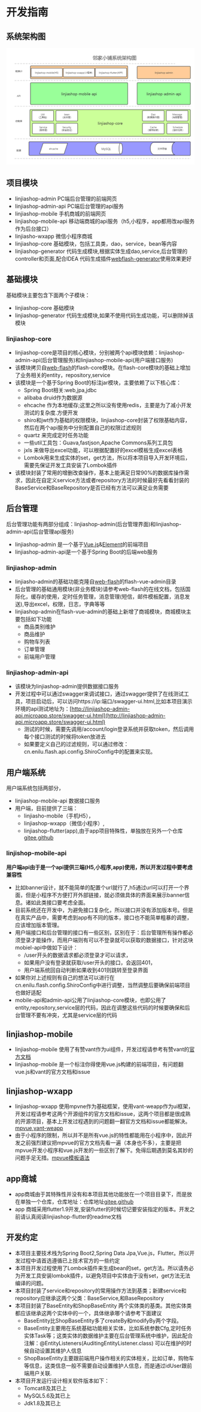 # 开发指南

## 系统架构图

![系统架构图](../img/architecture.jpg)

## 项目模块
- linjiashop-admin PC端后台管理的前端网页
- linjiashop-admin-api PC端后台管理的api服务
- linjiashop-mobile 手机商城的前端网页
- linjiashop-mobile-api 移动端商城的api服务（h5,小程序，app都用改api服务作为后台接口）
- linjiasho-wxapp 微信小程序商城
- linjiashop-core 基础模块，包括工具类，dao，service，bean等内容
- linjiashop-generator 代码生成模块,根据实体生成dao,service,后台管理的controller和页面,配合IDEA 代码生成插件[webflash-generator](https://plugins.jetbrains.com/plugin/12648-webflash-generator)使用效果更好

## 基础模块
基础模块主要包含下面两个子模块：
- linjiashop-core 基础模块
- linjiashop-generator 代码生成模块,如果不使用代码生成功能，可以删除掉该模块


### linjiashop-core
- linjiashop-core是项目的核心模块，分别被两个api模块依赖：linjiashop-admin-api(后台管理服务)和linjiashop-mobile-api(用户端接口服务)
- 该模块拷贝自[web-flash](http://enilu.gitee.io/web-flash)的flash-core模块。在flash-core模块的基础上增加了业务相关的entity，repository,service
- 该模块是一个基于Spring Boot的标注jar模块，主要依赖了以下核心库：
    - Spring Boot相关:web,jpa,jdbc
    - alibaba druid作为数据源
    - ehcache 作为本地缓存;这里之所以没有使用redis，主要是为了减小开发测试的复杂度.方便开发
    - shiro和jwt作为基础的权限模块，linjiashop-core封装了权限基础内容，然后在两个api服务中分别配置自己的权限过滤规则
    - quartz 来完成定时任务功能
    - 一些util工具包：Guava,fastjson,Apache Commons系列工具包
    - jxls 来做导出excel功能，可以根据配置好的excel模板生成excel表格
    - Lombok用来生成实体的set，get方法，所以将本项目导入开发环境后，需要先保证开发工具安装了Lombok插件
- 该模块封装了常用的增删改查操作，基本上能满足日常90%的数据库操作需求，因此在自定义service方法或者repository方法的时候最好先看看封装的BaseService和BaseRepository是否已经有方法可以满足业务需要
## 后台管理
后台管理功能有两部分组成：linjiashop-admin(后台管理界面)和linjiashop-admin-api(后台管理api服务)
- linjiashop-admin 是一个基于[Vue.js](https://cn.vuejs.org/)&[Element](https://element.eleme.cn/#/zh-CN)的前端项目
- linjiashop-admin-api是一个基于Spring Boot的后端web服务

### linjiashop-admin
- linjiasho-admin的基础功能克隆自[web-flash](http://enilu.gitee.io/web-flash)的flash-vue-admin目录
- 后台管理的基础通用模块(非业务模块)请参考web-flash的在线文档，包括国际化，缓存的使用，定时任务管理，消息管理(短信，邮件模板配置，消息发送),导出excel，权限，日志，字典等等
- linjiashop-admin在flash-vue-admin的基础上新增了商城模块，商城模块主要包括如下功能
    - 商品类别维护
    - 商品维护
    - 购物车列表
    - 订单管理
    - 前端用户管理

### linjiashop-admin-api
- 该模块为linjiashop-admin提供数据接口服务
- 开发过程中可以通过swagger来调试接口，通过swagger提供了在线测试工具，项目启动后，可以访问https://ip:端口/swagger-ui.html,比如本项目演示环境的api测试地址为：[http://linjiashop-admin-api.microapp.store/swagger-ui.html](http://linjiashop-admin-api.microapp.store/swagger-ui.html)
    - 测试的时候，需要先调用/account/login登录系统并获取token，然后调用每个接口测试的时候将token放进去
    - 如果要定义自己的过滤规则，可以通过修改：cn.enilu.flash.api.config.ShiroConfig中的配置来实现。
   

## 用户端系统
用户端系统包括两部分，

- linjiashop-mobile-api 数据接口服务
- 用户端，目前提供了三端：
    - linjiasho-mobile（手机H5），
    - linjiashop-wxapp（微信小程序）,
    - linjiashop-flutter(app),由于app项目特殊性，单独放在另外一个仓库[gitee](https://gitee.com/microapp/linjiashop-flutter),[github](https://github.com/microapp-store/linjiashop-flutter)


### linjishop-mobile-api
**用户端api由于是一个api提供三端(H5,小程序,app)使用，所以开发过程中要考虑兼容性**
- 比如banner设计，就不能简单的配置个url就行了,h5通过url可以打开一个界面，但是小程序不方便打开外部链接，就必须做具体的界面来展示banner信息。诸如此类接口要考虑全面。
- 目前系统还在开发中，为避免接口复杂化，所以接口并没有添加版本号。但是在真实产品中，需要考虑到app有不同的版本，接口也不能简单粗暴的调整，应该增加版本管理。
- 用户端接口和后台管理的接口有一些区别，区别在于：后台管理所有操作都必须登录才能操作，而用户端则有可以不登录就可以获取的数据接口，针对这块mobiel-api中做如下设计：
    - /user开头的数据请求都必须登录才可以请求，
    - 如果用户没有登录就获取/user开头的接口，会返回401，
    - 用户端系统回自动判断如果收到401则跳转至登录界面
- 如果你对上述规则有自己的想法可以进行在cn.enilu.flash.config.ShiroConfig中进行调整，当然调整后要确保前端项目也做好适配
- mobile-api和admin-api公用了linjiashop-core模块，也即公用了entity,repository,service层的代码，因此在调整这些代码的时候要确保和后台管理不要有冲突，尤其是service层的代码
    

## linjiashop-mobile
- linjiashop-mobile 使用了有赞vant作为ui组件，开发过程请参考有赞vant的[官方文档](https://youzan.github.io/vant/#/zh-CN/intro)
- linjiashop-mobile 是一个标注你得使用vue.js构建的前端项目，有问题翻vue.js和vant的官方文档和issue


## linjiashop-wxapp
- linjiashop-wxapp 使用mpvne作为基础框架，使用vant-weapp作为ui框架，开发过程请参考这两个开源组件的官方文档和issue，这两个项目都是很成熟的开源项目，基本上开发过程遇到的问题翻一翻官方文档和issue都能解决。[mpvue](http://mpvue.com),[vant-weapp](https://youzan.github.io/vant-weapp/#/)
- 由于小程序的限制，所以并不是所有vue.js的特性都能用在小程序中，因此开发之前强烈建议把mpvue的官方文档先看一遍（本身也不多），主要是把mpvue开发小程序和vue.js开发的一些区别了解下。免得后期遇到莫名其妙的问题手足无措。[mpvue模板语法](http://mpvue.com/mpvue/#%E6%A8%A1%E6%9D%BF%E8%AF%AD%E6%B3%95)


## app商城
- app商城由于其特殊性并没有和本项目其他功能放在一个项目目录下，而是放在单独一个仓库，仓库地址：仓库地址[gitee](https://gitee.com/microapp/linjiashop-flutter),[github](https://github.com/microapp-store/linjiashop-flutter)
- app 商城采用flutter1.9开发,安装flutter的时候切记要安装指定的版本。开发之前请认真阅读linjiashop-flutter的readme文档


## 开发约定
- 本项目主要技术栈为Spring Boot2,Spring Data Jpa,Vue.js，Flutter。所以开发过程中请首选遵循已上技术官方的一些约定
- 本项目开发过程使用了Lombok插件来生成bean的set，get方法。所以请务必为开发工具安装lombok插件，以避免项目中实体由于没有set，get方法无法编译的问题。
- 本项目封装了service和repository的常用操作方法到基类；新建service和repository应继承这两个父类：BaseService,和BaseRepository
- 本项目封装了BaseEntity和ShopBaseEntity 两个实体类的基类。其他实体类都应该继承这两个实体中的一个，具体继承哪个请参考下面建议
    - BaseEntity比ShopBaseEntity多了createBy和modifyBy两个字段。
    - BaseEntity主要用在系统基础功能相关实体，比如系统参数Cfg,定时任务实体Task等；这类实体的数据维护主要在后台管理系统中维护，因此配合注解：@EntityListeners(AuditingEntityListener.class) 可以在维护的时候自动设置其维护人信息
    - ShopBaseEntity主要跟前端用户操作相关的实体相关，比如订单，购物车等信息，这类信息一般不需要自动设置维护人信息，而是通过idUser跟前端用户关联.
- 本项目开发运行设计相关软件版本如下：
    - Tomcat8及其已上
    - MySQL5.6及其已上
    - Jdk1.8及其已上




